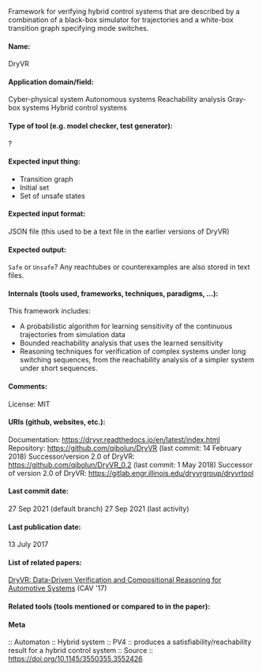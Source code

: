 Framework for verifying hybrid control systems that are described by a combination of a black-box simulator for trajectories and a white-box transition graph specifying mode switches.

#### Name:
DryVR

#### Application domain/field:
Cyber-physical system
Autonomous systems
Reachability analysis
Gray-box systems
Hybrid control systems

#### Type of tool (e.g. model checker, test generator):
?

#### Expected input thing:
- Transition graph
- Initial set
- Set of unsafe states

#### Expected input format:
JSON file (this used to be a text file in the earlier versions of DryVR)

#### Expected output:
`Safe` or `Unsafe`?
Any reachtubes or counterexamples are also stored in text files.

#### Internals (tools used, frameworks, techniques, paradigms, ...):
This framework includes:
- A probabilistic algorithm for learning sensitivity of the continuous trajectories from simulation data
- Bounded reachability analysis that uses the learned sensitivity
- Reasoning techniques for verification of complex systems under long switching sequences, from the reachability analysis of a simpler system under short sequences.

#### Comments:
License: MIT

#### URIs (github, websites, etc.):
Documentation: https://dryvr.readthedocs.io/en/latest/index.html
Repository: https://github.com/qibolun/DryVR (last commit: 14 February 2018)
Successor/version 2.0 of DryVR: https://github.com/qibolun/DryVR_0.2 (last commit: 1 May 2018)
Successor of version 2.0 of DryVR: https://gitlab.engr.illinois.edu/dryvrgroup/dryvrtool

#### Last commit date:
27 Sep 2021 (default branch)
27 Sep 2021 (last activity)

#### Last publication date:
13 July 2017

#### List of related papers:
[DryVR: Data-Driven Verification and Compositional Reasoning for Automotive Systems](https://doi.org/10.1007/978-3-319-63387-9_22) (CAV '17)

#### Related tools (tools mentioned or compared to in the paper):

#### Meta
:: Automaton
:: Hybrid system
:: PV4 :: produces a satisfiability/reachability result for a hybrid control system
:: Source :: https://doi.org/10.1145/3550355.3552426
